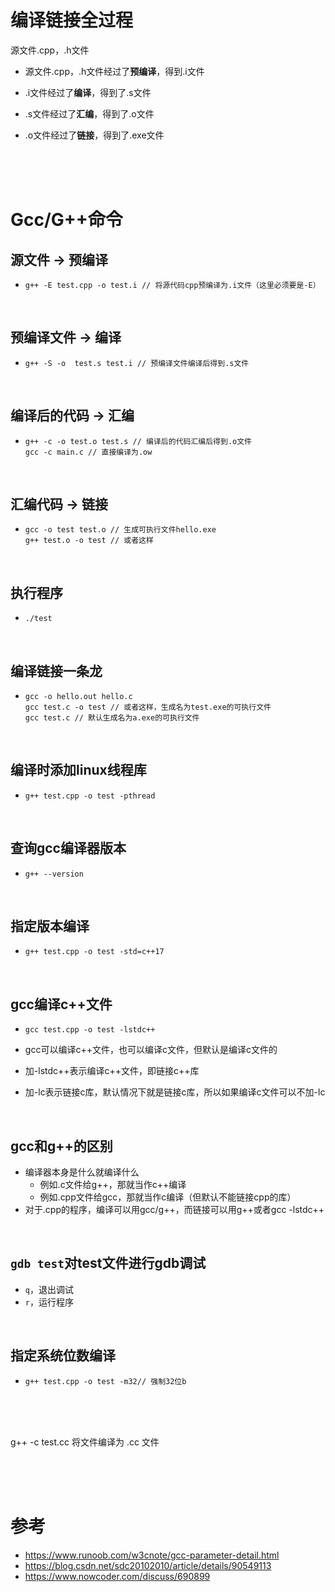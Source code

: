 # 编译链接全过程

源文件.cpp，.h文件

- 源文件.cpp，.h文件经过了**预编译**，得到.i文件

- .i文件经过了**编译**，得到了.s文件

- .s文件经过了**汇编**，得到了.o文件

- .o文件经过了**链接**，得到了.exe文件

<br/>

<br/>

<br/>

# Gcc/G++命令

## 源文件 -> 预编译

- ```shell
  g++ -E test.cpp -o test.i // 将源代码cpp预编译为.i文件（这里必须要是-E）
  ```

<br/>

## 预编译文件 -> 编译

- ```shell
  g++ -S -o  test.s test.i // 预编译文件编译后得到.s文件
  ```

<br/>

## 编译后的代码 -> 汇编

- ```shell
  g++ -c -o test.o test.s // 编译后的代码汇编后得到.o文件
  gcc -c main.c // 直接编译为.ow
  ```

<br/>

## 汇编代码 -> 链接

- ```shell
  gcc -o test test.o // 生成可执行文件hello.exe
  g++ test.o -o test // 或者这样
  ```

<br/>

## 执行程序

- ```shell
  ./test
  ```

<br/>

## 编译链接一条龙

- ```shell
  gcc -o hello.out hello.c
  gcc test.c -o test // 或者这样，生成名为test.exe的可执行文件
  gcc test.c // 默认生成名为a.exe的可执行文件
  ```

<br/>

## 编译时添加linux线程库

- ```shell
  g++ test.cpp -o test -pthread
  ```

<br/>

## 查询gcc编译器版本

- ```shell
  g++ --version
  ```

<br/>

## 指定版本编译

- ```shell
  g++ test.cpp -o test -std=c++17
  ```

<br/>

## gcc编译c++文件

- ```shell
  gcc test.cpp -o test -lstdc++
  ```

- gcc可以编译c++文件，也可以编译c文件，但默认是编译c文件的

- 加-lstdc++表示编译c++文件，即链接c++库

- 加-lc表示链接c库，默认情况下就是链接c库，所以如果编译c文件可以不加-lc

<br/>

## gcc和g++的区别

- 编译器本身是什么就编译什么
  - 例如.c文件给g++，那就当作c++编译
  - 例如.cpp文件给gcc，那就当作c编译（但默认不能链接cpp的库）
- 对于.cpp的程序，编译可以用gcc/g++，而链接可以用g++或者gcc -lstdc++

<br/>

## `gdb test`对test文件进行gdb调试

- `q`，退出调试
- `r`，运行程序

<br/>

## 指定系统位数编译

- ```shell
  g++ test.cpp -o test -m32// 强制32位b
  ```

<br/>

<br/>

<br/>

g++ -c test.cc 将文件编译为 .cc 文件

<br/>

<br/>

<br/>

# 参考

- https://www.runoob.com/w3cnote/gcc-parameter-detail.html
- https://blog.csdn.net/sdc20102010/article/details/90549113
- https://www.nowcoder.com/discuss/690899